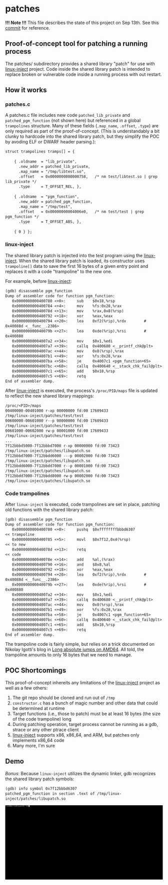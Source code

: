 # patches

**!!! Note !!!**
This file describes the state of this project on Sep 13th.  See this [commit](https://github.com/joe-lawrence/linux-inject/tree/d5dcc43f2221320c5a307e25ba7b5a053b1fcfc4/patches) for reference.


## Proof-of-concept tool for patching a running process
The patches/ subdirectory provides a shared library "patch" for use with [linux-inject](https://github.com/gaffe23/linux-inject) project.  Code inside the shared library patch is intended to replace broken or vulnerable code inside a running process with out restart.

## How it works

### patches.c

A patches.c file includes new code ```patched_lib_private``` and ```patched_pgm_function``` (not shown here) but referenced in a global ```trampolines``` structure.  Many of these fields (```.map_name```, ```.offset```, ```.type```) are only required as part of the proof-of-concept.  (This is understandably a bit clunky to hardcode into the shared library patch, but they simplify the POC by avoding ELF or DWARF header parsing.):

	struct trampolines tramps[] = {
	
		{ .oldname  = "lib_private",
		  .new_addr = patched_lib_private,
		  .map_name = "/tmp/libtest.so",
		  .offset   = 0x0000000000000758,	/* nm test/libtest.so | grep lib_private */
		  .type     = T_OFFSET_REL, },
	
		{ .oldname  = "pgm_function",
		  .new_addr = patched_pgm_function,
		  .map_name = "/tmp/test",
		  .offset   = 0x00000000004006e0,	/* nm test/test | grep pgm_function */
		  .type     = T_OFFSET_ABS, },
	
		{ 0 } };

### linux-inject

The shared library patch is injected into the test program using the [linux-inject](https://github.com/gaffe23/linux-inject).  When the shared library patch is loaded, its constructor uses ```trampoline[]``` data to save the first 16 bytes of a given entry point and replaces it with a code "trampoline" to the new one.

For example, before [linux-inject](https://github.com/gaffe23/linux-inject):

	(gdb) disassemble pgm_function
	Dump of assembler code for function pgm_function:
	   0x0000000000400780 <+0>:     sub    $0x18,%rsp
	   0x0000000000400784 <+4>:     mov    %fs:0x28,%rax
	   0x000000000040078d <+13>:    mov    %rax,0x8(%rsp)
	   0x0000000000400792 <+18>:    xor    %eax,%eax
	   0x0000000000400794 <+20>:    lea    0xf2(%rip),%rdx        # 0x40088d <__func__.2386>
	   0x000000000040079b <+27>:    lea    0xde(%rip),%rsi        # 0x400880
	   0x00000000004007a2 <+34>:    mov    $0x1,%edi
	   0x00000000004007a7 <+39>:    callq  0x400680 <__printf_chk@plt>
	   0x00000000004007ac <+44>:    mov    0x8(%rsp),%rax
	   0x00000000004007b1 <+49>:    xor    %fs:0x28,%rax
	   0x00000000004007ba <+58>:    je     0x4007c1 <pgm_function+65>
	   0x00000000004007bc <+60>:    callq  0x400640 <__stack_chk_fail@plt>
	   0x00000000004007c1 <+65>:    add    $0x18,%rsp
	   0x00000000004007c5 <+69>:    retq
	End of assembler dump.

After [linux-inject](https://github.com/gaffe23/linux-inject) is executed, the process's ```/proc/PID/maps``` file is updated to reflect the new shared library mappings:

	/proc/<PID>/maps
	00400000-00401000 r-xp 00000000 fd:00 17609433                           /tmp/linux-inject/patches/test/test
	00600000-00601000 r--p 00000000 fd:00 17609433                           /tmp/linux-inject/patches/test/test
	00601000-00602000 rw-p 00001000 fd:00 17609433                           /tmp/linux-inject/patches/test/test
	...
	7f12bbbd5000-7f12bbbd7000 r-xp 00000000 fd:00 73423                      /tmp/linux-inject/patches/libupatch.so
	7f12bbbd7000-7f12bbdd6000 ---p 00002000 fd:00 73423                      /tmp/linux-inject/patches/libupatch.so
	7f12bbdd6000-7f12bbdd7000 r--p 00001000 fd:00 73423                      /tmp/linux-inject/patches/libupatch.so
	7f12bbdd7000-7f12bbdd8000 rw-p 00002000 fd:00 73423                      /tmp/linux-inject/patches/libupatch.so

### Code trampolines

After ```linux-inject``` is executed, code trampolines are set in place, patching old functions with the shared library patch:

	(gdb) disassemble pgm_function
	Dump of assembler code for function pgm_function:
	   0x0000000000400780 <+0>:     pushq  $0xffffffffbbbd6307             << trampoline
	   0x0000000000400785 <+5>:     movl   $0x7f12,0x4(%rsp)               << to new
	   0x000000000040078d <+13>:    retq                                   << code
	   0x000000000040078e <+14>:    add    %al,(%rax)
	   0x0000000000400790 <+16>:    and    $0x8,%al
	   0x0000000000400792 <+18>:    xor    %eax,%eax
	   0x0000000000400794 <+20>:    lea    0xf2(%rip),%rdx        # 0x40088d <__func__.2386>
	   0x000000000040079b <+27>:    lea    0xde(%rip),%rsi        # 0x400880
	   0x00000000004007a2 <+34>:    mov    $0x1,%edi
	   0x00000000004007a7 <+39>:    callq  0x400680 <__printf_chk@plt>
	   0x00000000004007ac <+44>:    mov    0x8(%rsp),%rax
	   0x00000000004007b1 <+49>:    xor    %fs:0x28,%rax
	   0x00000000004007ba <+58>:    je     0x4007c1 <pgm_function+65>
	   0x00000000004007bc <+60>:    callq  0x400640 <__stack_chk_fail@plt>
	   0x00000000004007c1 <+65>:    add    $0x18,%rsp
	   0x00000000004007c5 <+69>:    retq
	End of assembler dump.

The trampoline code is fairly simple, but relies on a trick documented on Nikolay Igotti's blog in [Long absolute jumps on AMD64](https://blogs.oracle.com/nike/entry/long_absolute_jumps_on_amd64).  All told, the trampoline amounts to only 16 bytes that we need to manage.

## POC Shortcomings

This proof-of-concept inhereits any limitations of the [linux-inject](https://github.com/gaffe23/linux-inject) project as well as a few others:

1. The git repo should be cloned and run out of ```/tmp```
2. ```constructor.c``` has a bunch of magic number and other data that could be determined at runtime
3. Target functions (i.e., those to patch) must be at least 16 bytes (the size of the code trampoline) long
4. During patching operation, target process cannot be running as a gdb, strace or any other ptrace client
5. [linux-inject](https://github.com/gaffe23/linux-inject) supports x86, x86_64, and ARM, but patches only implements x86_64 code
99. Many more, I'm sure

## Demo

*Bonus*: Because ```linux-inject``` utilizes the dynamic linker, gdb recognizes the shared library patch symbols:

	(gdb) info symbol 0x7f12bbbd6307
	patched_pgm_function in section .text of /tmp/linux-inject/patches/libupatch.so

![Demo](demo.gif)
